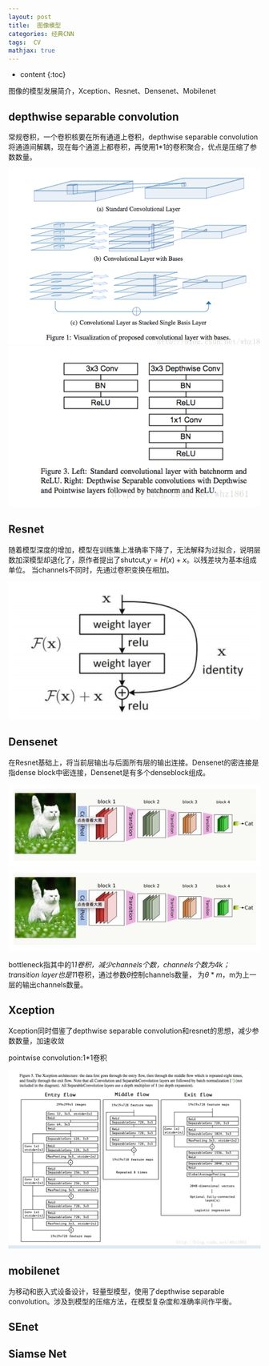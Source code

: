 ```yaml
---
layout: post
title:  图像模型
categories: 经典CNN
tags:  CV
mathjax: true
---
```


* content
{:toc}

图像的模型发展简介，Xception、Resnet、Densenet、Mobilenet





## depthwise separable convolution

常规卷积，一个卷积核要在所有通道上卷积，depthwise separable convolution将通道间解耦，现在每个通道上都卷积，再使用1*1的卷积聚合，优点是压缩了参数数量。

<div align="center"><img src="/photoes/2019/depth_conv.png" /></div>

<div align="center"><img src="/photoes/2019/depth_conv1.png" /></div>

## Resnet

随着模型深度的增加，模型在训练集上准确率下降了，无法解释为过拟合，说明层数加深模型却退化了，原作者提出了shutcut,$y=H(x)+x$。以残差块为基本组成单位。
当channels不同时，先通过卷积变换在相加。

<div align="center"><img src="/photoes/2019/resnet.png" /></div>

## Densenet

在Resnet基础上，将当前层输出与后面所有层的输出连接。Densenet的密连接是指dense block中密连接，Densenet是有多个denseblock组成。

<div align="center"><img src="/photoes/2019/densenet.png" /></div>

<div align="center"><img src="/photoes/2019/densenet.png" /></div>

bottleneck指其中的1*1卷积，减少channels个数，channels个数为4k；transition layer也是1*1卷积，通过参数$\theta$控制channels数量，
为$\theta*m$，m为上一层的输出channels数量。

## Xception

Xception同时借鉴了depthwise separable convolution和resnet的思想，减少参数数量，加速收敛

pointwise convolution:1*1卷积

<div align="center"><img src="/photoes/2019/xception.png" /></div>

## mobilenet

为移动和嵌入式设备设计，轻量型模型，使用了depthwise separable convolution。涉及到模型的压缩方法，在模型复杂度和准确率间作平衡。

## SEnet

## Siamse Net
